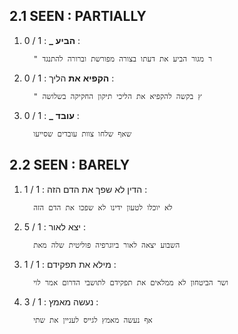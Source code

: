 ## 2.1 SEEN : PARTIALLY

1. **הביע** **_** : 1  / 0 :

		 " ר מגור הביע את דעתו בצורה מפורשת וברורה להתנגד

2. **הקפיא** **את** הליך : 1  / 0 :

		 " ץ בקשה להקפיא את הליכי תיקון החקיקה בשלושה

3. **עובד** **_** : 1  / 0 :

		 שאף שלחו צוות עובדים שסייעו

## 2.2 SEEN : BARELY

1. הדין לא שפך את הדם הזה : 1  / 1 :

		 לא יוכלו לטעון ידינו לא שפכו את הדם הזה

2. יצא לאור : 1  / 5 :

		 השבוע יצאה לאור ביוגרפיה פוליטית שלה מאת

3. מילא את תפקידם : 1  / 1 :

		 ושר הביטחון לא ממלאים את תפקידם לתושבי הדרום אמר לוי

4. נעשה מאמץ : 1  / 3 :

		 אף נעשה מאמץ לגייס לעניין את שתי

